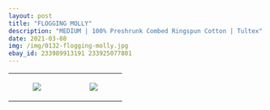 ```yaml
---
layout: post
title: "FLOGGING MOLLY"
description: "MEDIUM | 100% Preshrunk Combed Ringspun Cotton | Tultex"
date: 2021-03-08
img: /img/0132-flogging-molly.jpg
ebay_id: 233989913191 233925077801
---
```




<table style="width:100%;"><tr><td style="vertical-align:top;">
      <figure class="tmblr-full" data-orig-height="2048" data-orig-width="1365" data-orig-src="https://concertshirts.netlify.app/shirts/0132/0132-01.jpg"><img src="https://64.media.tumblr.com/c30509278c75ceecff6374ea629d119c/43b919f5d3727043-13/s540x810/675eadc41b8cf2a37045f614eb5f6608f3bba90d.jpg" data-orig-height="2048" data-orig-width="1365" data-orig-src="https://concertshirts.netlify.app/shirts/0132/0132-01.jpg"/></figure></td>
    <td style="vertical-align:top;">
      <figure class="tmblr-full" data-orig-height="2048" data-orig-width="1365" data-orig-src="https://concertshirts.netlify.app/shirts/0132/0132-02.jpg"><img src="https://64.media.tumblr.com/1494477d1c30469e5d374493336ea6d9/43b919f5d3727043-c3/s540x810/e67859a170d4bd13d02050f1e796ac0d0aead9a0.jpg" data-orig-height="2048" data-orig-width="1365" data-orig-src="https://concertshirts.netlify.app/shirts/0132/0132-02.jpg"/></figure></td>
  </tr></table>
